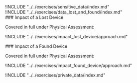 
<div class="boxtext">
!INCLUDE "../../exercises/sensitive_data/index.md"
</div>

<div class="boxtext">
!INCLUDE "../../exercises/data_lost_and_found/index.md"
</div>

<div class="boxtext">
### Impact of a Lost Device

Covered in full under Physical Assessment:

!INCLUDE "../../exercises/impact_lost_device/approach.md"
</div>

<div class="boxtext">
### Impact of a Found Device

Covered in full under Physical Assessment:

!INCLUDE "../../exercises/impact_found_device/approach.md"
</div>

<div class="boxtext">
!INCLUDE "../../exercises/private_data/index.md"
</div>

